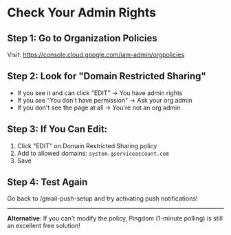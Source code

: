 # Check Your Admin Rights

## Step 1: Go to Organization Policies
Visit: https://console.cloud.google.com/iam-admin/orgpolicies

## Step 2: Look for "Domain Restricted Sharing"
- If you see it and can click "EDIT" → You have admin rights
- If you see "You don't have permission" → Ask your org admin
- If you don't see the page at all → You're not an org admin

## Step 3: If You Can Edit:
1. Click "EDIT" on Domain Restricted Sharing policy
2. Add to allowed domains: `system.gserviceaccount.com`  
3. Save

## Step 4: Test Again
Go back to /gmail-push-setup and try activating push notifications!

---

**Alternative**: If you can't modify the policy, Pingdom (1-minute polling) is still an excellent free solution!